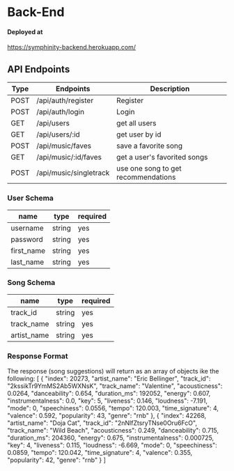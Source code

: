 # Back-End

#### Deployed at 
https://symphinity-backend.herokuapp.com/

## API Endpoints
| Type | Endpoints              | Description                        |
| ---- | ---------------------- | ---------------------------------- |
| POST | /api/auth/register     | Register                           |
| POST | /api/auth/login        | Login                              |
| GET  | /api/users             | get all users                      |
| GET  | /api/users/:id         | get user by id                     |
| POST | /api/music/faves       | save a favorite song               |
| GET  | /api/music/:id/faves   | get a user's favorited songs       |
| POST | /api/music/singletrack | use one song to get recommendations|



### User Schema

| name       | type      | required |
| ---------- | --------- | -------- |
| username   | string    | yes      |
| password   | string    | yes      |
| first_name | string    | yes      |
| last_name  | string    | yes      |

### Song Schema 

| name        | type    | required |
| ----------- | --------| -------- |
| track_id    | string  | yes      |
| track_name  | string  | yes      |
| artist_name | string  | yes      |

### Response Format 
The response (song suggestions) will return as an array of objects ike the following: 
[
 {
    "index": 20273,
    "artist_name": "Eric Bellinger",
    "track_id": "2kssikTr9YmMS2Ab5WXNsK",
    "track_name": "Valentine",
    "acousticness": 0.0264,
    "danceability": 0.654,
    "duration_ms": 192052,
    "energy": 0.607,
    "instrumentalness": 0.0,
    "key": 5,
    "liveness": 0.146,
    "loudness": -7.191,
    "mode": 0,
    "speechiness": 0.0556,
    "tempo": 120.003,
    "time_signature": 4,
    "valence": 0.592,
    "popularity": 43,
    "genre": "rnb"
  },
  {
    "index": 42268,
    "artist_name": "Doja Cat",
    "track_id": "2nNlfZtsryTNse0Oru6FcO",
    "track_name": "Wild Beach",
    "acousticness": 0.249,
    "danceability": 0.715,
    "duration_ms": 204360,
    "energy": 0.675,
    "instrumentalness": 0.000725,
    "key": 4,
    "liveness": 0.115,
    "loudness": -6.669,
    "mode": 0,
    "speechiness": 0.0859,
    "tempo": 120.042,
    "time_signature": 4,
    "valence": 0.355,
    "popularity": 42,
    "genre": "rnb"
  }
]